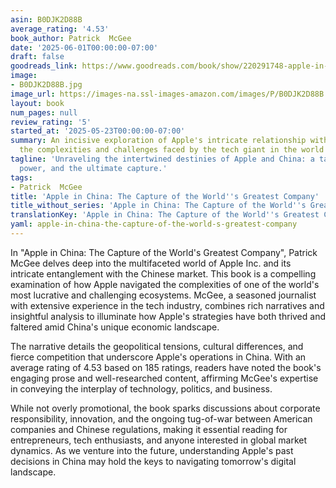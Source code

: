 ```yaml
---
asin: B0DJK2D88B
average_rating: '4.53'
book_author: Patrick  McGee
date: '2025-06-01T00:00:00-07:00'
draft: false
goodreads_link: https://www.goodreads.com/book/show/220291748-apple-in-china
image:
- B0DJK2D88B.jpg
image_url: https://images-na.ssl-images-amazon.com/images/P/B0DJK2D88B.01._SCLZZZZZZZ.jpg
layout: book
num_pages: null
review_rating: '5'
started_at: '2025-05-23T00:00:00-07:00'
summary: An incisive exploration of Apple's intricate relationship with China, revealing
  the complexities and challenges faced by the tech giant in the world's largest market.
tagline: 'Unraveling the intertwined destinies of Apple and China: a tale of ambition,
  power, and the ultimate capture.'
tags:
- Patrick  McGee
title: 'Apple in China: The Capture of the World''s Greatest Company'
title_without_series: 'Apple in China: The Capture of the World''s Greatest Company'
translationKey: 'Apple in China: The Capture of the World''s Greatest Company-B0DJK2D88B'
yaml: apple-in-china-the-capture-of-the-world-s-greatest-company
---
```


In "Apple in China: The Capture of the World's Greatest Company", Patrick McGee delves deep into the multifaceted world of Apple Inc. and its intricate entanglement with the Chinese market. This book is a compelling examination of how Apple navigated the complexities of one of the world's most lucrative and challenging ecosystems. McGee, a seasoned journalist with extensive experience in the tech industry, combines rich narratives and insightful analysis to illuminate how Apple's strategies have both thrived and faltered amid China's unique economic landscape.

The narrative details the geopolitical tensions, cultural differences, and fierce competition that underscore Apple's operations in China. With an average rating of 4.53 based on 185 ratings, readers have noted the book's engaging prose and well-researched content, affirming McGee's expertise in conveying the interplay of technology, politics, and business.

While not overly promotional, the book sparks discussions about corporate responsibility, innovation, and the ongoing tug-of-war between American companies and Chinese regulations, making it essential reading for entrepreneurs, tech enthusiasts, and anyone interested in global market dynamics. As we venture into the future, understanding Apple's past decisions in China may hold the keys to navigating tomorrow's digital landscape.